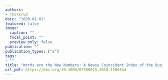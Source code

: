 ```yaml
---
authors:
- Thorsrud
date: "2020-01-01"
featured: false
image:
  caption: ""
  focal_point: ""
  preview_only: false
publication: ""
publication_types: ["2"]
tags:
- ""
title: "Words are the New Numbers: A Newsy Coincident Index of the Business Cycle"
url_pdf: https://doi.org/10.1080/07350015.2018.1506344
---
```

